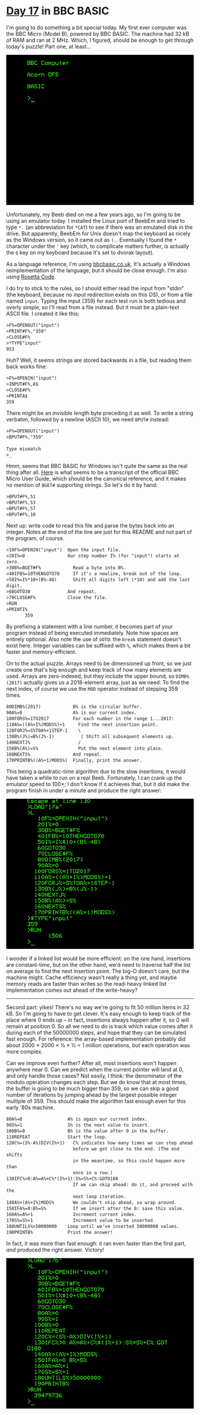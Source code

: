 # [Day 17](http://adventofcode.com/2017/day/17) in BBC BASIC

I'm going to do something a bit special today. My first ever computer was the
BBC Micro (Model B), powered by BBC BASIC. The machine had 32 kB of RAM and ran
at 2 MHz. Which, I figured, should be enough to get through today's puzzle!
Part one, at least…

![Screenshot of BeebEm](screenshot_beeb.png)

Unfortunately, my Beeb died on me a few years ago, so I'm going to be using an
emulator today. I installed the Linux port of BeebEm and tried to type `*.` (an
abbreviation for `*CAT`) to see if there was an emulated disk in the drive. But
apparently, BeebEm for Unix doesn't map the keyboard as nicely as the Windows
version, so it came out as `(.`. Eventually I found the `*` character under the
`'` key (which, to complicate matters further, is actually the `Q` key on my
keyboard because it's set to dvorak layout).

As a language reference, I'm using
[bbcbasic.co.uk](http://www.bbcbasic.co.uk/). It's actually a Windows
reimplementation of the language, but it should be close enough. I'm also using
[Rosetta Code](http://rosettacode.org/wiki/Category:BBC_BASIC).

I do try to stick to the rules, so I should either read the input from "stdin"
(the keyboard, because no input redirection exists on this OS), or from a file
named `input`. Typing the input (359) for each test run is both tedious and
overly simple, so I'll read from a file instead. But it must be a plain-text
ASCII file. I created it like this:

    >F%=OPENOUT("input")
    >PRINT#F%,"359"
    >CLOSE#F%
    >*TYPE"input"
    953

Huh? Well, it seems strings are stored backwards in a file, but reading them
back works fine:

    >F%=OPENIN("input")
    >INPUT#F%,A$
    >CLOSE#F%
    >PRINTA$
    359

There might be an invisible length byte preceding it as well. To write a string
verbatim, followed by a newline (ASCII 10), we need `BPUT#` instead:

    >F%=OPENOUT("input")
    >BPUT#F%,"359"

    Type mismatch
    >_

Hmm, seems that BBC BASIC for Windows isn't quite the same as the real thing
after all.
[Here](http://central.kaserver5.org/Kasoft/Typeset/BBC/Contents.html) is what
seems to be a transcript of the official BBC Micro User Guide, which should be
the canonical reference, and it makes no mention of `BGET#` supporting strings.
So let's do it by hand:

    >BPUT#F%,51
    >BPUT#F%,53
    >BPUT#F%,57
    >BPUT#F%,10

Next up: write code to read this file and parse the bytes back into an integer.
Notes at the end of the line are just for this README and not part of the
program, of course.

    >10F%=OPENIN("input")  Open the input file.
    >20I%=0                Our step number I% (for "input") starts at zero.
    >30B%=BGET#F%            Read a byte into B%.
    >40IFB%=10THENGOTO70     If it's a newline, break out of the loop.
    >50I%=I%*10+(B%-48)      Shift all digits left (*10) and add the last digit.
    >60GOTO30              And repeat.
    >70CLOSE#F%            Close the file.
    >RUN
    >PRINTI%
           359

By prefixing a statement with a line number, it becomes part of your program
instead of being executed immediately. Note how spaces are entirely optional.
Also note the use of `GOTO`: the `break` statement doesn't exist here. Integer
variables can be suffixed with `%`, which makes them a bit faster and
memory-efficient.

On to the actual puzzle. Arrays need to be dimensioned up front, so we just
create one that's big enough and keep track of how many elements are used.
Arrays are zero-indexed, but they include the upper bound, so `DIMB%(2017)`
actually gives us a 2018-element array, just as we need. To find the next
index, of course we use the `MOD` operator instead of stepping 359 times.

    80DIMB%(2017)            B% is the circular buffer.
    90A%=0                   A% is our current index.
    100FORS%=1TO2017         For each number in the range 1...2017:
    110A%=((A%+I%)MODS%)+1     Find the next insertion point.
    120FORJ%=S%TOA%+1STEP-1    \
    130B%(J%)=B%(J%-1)          | Shift all subsequent elements up.
    140NEXTJ%                  /
    150B%(A%)=S%               Put the next element into place.
    160NEXTS%                And repeat.
    170PRINTB%((A%+1)MODS%)  Finally, print the answer.

This being a quadratic-time algorithm due to the slow insertions, it would have
taken a while to run on a real Beeb. Fortunately, I can crank up the emulator
speed to 100×; I don't know if it achieves that, but it did make the program
finish in under a minute and produce the right answer:

![Screenshot of BeebEm with solution for 17a](screenshot_17a.png)

I wonder if a linked list would be more efficient: on the one hand, insertions
are constant-time, but on the other hand, we'd need to traverse half the list
on average to find the next insertion point. The big-O doesn't care, but the
machine might. Cache efficiency wasn't really a thing yet, and maybe memory
reads are faster than writes so the read-heavy linked list implementation comes
out ahead of the write-heavy?

---

Second part: yikes! There's no way we're going to fit 50 million items in 32
kB. So I'm going to have to get clever. It's easy enough to keep track of the
place where 0 ends up – in fact, insertions always happen after it, so 0 will
remain at position 0. So all we need to do is track which value comes after it
during each of the 50000000 steps, and hope that they can be simulated fast
enough. For reference: the array-based implementation probably did about 2000 ×
2000 × ½ × ½ = 1 million operations, but each operation was more complex.

Can we improve even further? After all, most insertions won't happen anywhere
near 0. Can we predict when the current pointer will land at 0, and only handle
those cases? Not easily, I think: the denominator of the modulo operation
changes each step. But we do know that at most times, the buffer is going to be
much bigger than 359, so we can skip a good number of iterations by jumping
ahead by the largest possible integer multiple of 359. This should make the
algorithm fast enough even for this early '80s machine.

    80A%=0                 A% is again our current index.
    90S%=1                 S% is the next value to insert.
    100B%=0                B% is the value after 0 in the buffer.
    110REPEAT              Start the loop.
    120C%=(S%-A%)DIV(I%+1)   C% indicates how many times we can step ahead
                             before we get close to the end. (The end shifts
                             in the meantime, so this could happen more than
                             once in a row.)
    130IFC%>0:A%=A%+C%*(I%+1):S%=S%+C%:GOTO180
                             If we can skip ahead: do it, and proceed with the
                             next loop iteration.
    140A%+(A%+I%)MODS%       We couldn't skip ahead, so wrap around.
    150IFA%=0:B%=S%          If we insert after the 0: save this value.
    160A%=A%+1               Increment current index.
    170S%=S%+1               Increment value to be inserted.
    180UNTILS%>50000000    Loop until we've inserted 50000000 values.
    190PRINTB%             Print the answer!

In fact, it was more than fast enough: it ran even faster than the first
part, _and_ produced the right answer. Victory!

![Screenshot of BeebEm with solution for 17b](screenshot_17b.png)
